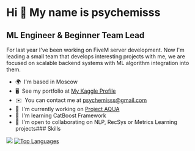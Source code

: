 <!-- 
![psychemisss github language](https://github-readme-stats.vercel.app/api/top-langs/?username=psychemisss&layout=compact&langs_count=6&theme=dracula&border_color=#eeeee4&border_radius=3) -->



Hi 👋 My name is psychemisss
============================

ML Engineer & Beginner Team Lead
--------------------------------

For last year I've been working on FiveM server development. Now I'm leading a small team that develops interesting projects with me, we are focused on scalable backend systems with ML algorithm integration into them.

*   🌍  I'm based in Moscow
*   🖥️  See my portfolio at [My Kaggle Profile](http://www.kaggle.com/psychemisss)
*   ✉️  You can contact me at [psychemisss@gmail.com](mailto:psychemisss@gmail.com)
*   🚀  I'm currently working on [Project AQUA](http://dagshub.com/psychemisss/AQUA)
*   🧠  I'm learning CatBoost Framework
*   🤝  I'm open to collaborating on NLP, RecSys or Metrics Learning projects### Skills 
<!-- <p align="left">
<a href="https://www.python.org/" target="_blank" rel="noreferrer"><img src="https://raw.githubusercontent.com/danielcranney/readme-generator/main/public/icons/skills/python-colored.svg" width="36" height="36" alt="Python" /></a>
<a href="https://go.dev/doc/" target="_blank" rel="noreferrer"><img src="https://raw.githubusercontent.com/danielcranney/readme-generator/main/public/icons/skills/go-colored.svg" width="36" height="36" alt="Go" /></a>
<a href="https://docs.microsoft.com/en-us/cpp/?view=msvc-170" target="_blank" rel="noreferrer"><img src="https://raw.githubusercontent.com/danielcranney/readme-generator/main/public/icons/skills/c-colored.svg" width="36" height="36" alt="C" /></a>
<a href="https://fastapi.tiangolo.com/" target="_blank" rel="noreferrer"><img src="https://raw.githubusercontent.com/danielcranney/readme-generator/main/public/icons/skills/fastapi-colored.svg" width="36" height="36" alt="Fast API" /></a>
<a href="https://flask.palletsprojects.com/en/2.0.x/" target="_blank" rel="noreferrer"><img src="https://raw.githubusercontent.com/danielcranney/readme-generator/main/public/icons/skills/flask-colored.svg" width="36" height="36" alt="Flask" /></a>
<a href="https://www.postgresql.org/" target="_blank" rel="noreferrer"><img src="https://raw.githubusercontent.com/danielcranney/readme-generator/main/public/icons/skills/postgresql-colored.svg" width="36" height="36" alt="PostgreSQL" /></a>
<a href="https://www.mysql.com/" target="_blank" rel="noreferrer"><img src="https://raw.githubusercontent.com/danielcranney/readme-generator/main/public/icons/skills/mysql-colored.svg" width="36" height="36" alt="MySQL" /></a>
<a href="https://www.mongodb.com/" target="_blank" rel="noreferrer"><img src="https://raw.githubusercontent.com/danielcranney/readme-generator/main/public/icons/skills/mongodb-colored.svg" width="36" height="36" alt="MongoDB" /></a>
<a href="https://www.figma.com/" target="_blank" rel="noreferrer"><img src="https://raw.githubusercontent.com/danielcranney/readme-generator/main/public/icons/skills/figma-colored.svg" width="36" height="36" alt="Figma" /></a>
</p> -->
                   
<a href="http://www.github.com/psychemisss">
<img src="https://github-readme-streak-stats.herokuapp.com/?user=psychemisss&stroke=ffffff&background=1c1917&ring=f97316&fire=f97316&currStreakNum=ffffff&currStreakLabel=f97316&sideNums=ffffff&sideLabels=ffffff&dates=ffffff&hide_border=true" /></a>
<a href="https://github.com/psychemisss" align="left">
<img src="https://github-readme-stats.vercel.app/api/top-langs/?username=psychemisss&layout=compact&langs_count=7&title_color=f97316&text_color=ffffff&icon_color=f97316&bg_color=1c1917&hide_border=true&locale=en&custom_title=Top%20%Languages" alt="Top Languages" /></a>
